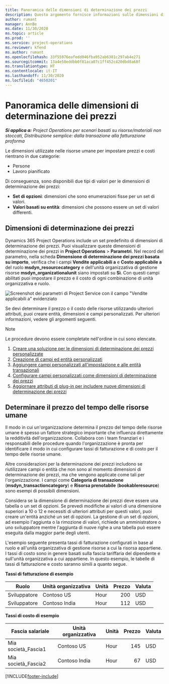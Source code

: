 ```yaml
---
title: Panoramica delle dimensioni di determinazione dei prezzi
description: Questo argomento fornisce informazioni sulle dimensioni di determinazione dei prezzi in Dynamics 365 Project Operations.
author: rumant
manager: AnnBe
ms.date: 11/30/2020
ms.topic: article
ms.prod: ''
ms.service: project-operations
ms.reviewer: kfend
ms.author: rumant
ms.openlocfilehash: 33f55976eafedd046fba952ab6381c297ab4e271
ms.sourcegitcommit: 13a4e58eddbb0f81aca07c1ff452c420dbd8a68f
ms.translationtype: HT
ms.contentlocale: it-IT
ms.lasthandoff: 11/30/2020
ms.locfileid: "4650201"
---
```

# <a name="pricing-dimensions-overview"></a>Panoramica delle dimensioni di determinazione dei prezzi

_**Si applica a:** Project Operations per scenari basati su risorse/materiali non stoccati, Distribuzione semplice: dalla transazione alla fatturazione proforma_

Le dimensioni utilizzate nelle risorse umane per impostare prezzi e costi rientrano in due categorie:

- Persone
- Lavoro pianificato

Di conseguenza, sono disponibili due tipi di valori per le dimensioni di determinazione dei prezzi:

- **Set di opzioni**: dimensioni che sono enumerazioni fisse per un set di valori.
- **Valori basati su entità**: dimensioni che possono essere un set di valori differenti.

## <a name="pricing-dimensions"></a>Dimensioni di determinazione dei prezzi

Dynamics 365 Project Operations include un set predefinito di dimensioni di determinazione dei prezzi. Puoi visualizzare queste dimensioni di determinazione dei prezzi in **Project Operations** > **Parametri**. Nel record del parametro, nella scheda **Dimensione di determinazione dei prezzi basata su importo**, verifica che i campi **Vendite applicabili a** e **Costo applicabile a** del ruolo **msdyn_resourcecategory** e dell'unità organizzativa di gestione risorse **msdyn_organizationalunit** siano impostati su **Sì**. Con questi campi abilitati puoi impostare il prezzo e il costo di ogni combinazione di unità organizzativa e ruolo.

![Screenshot dei parametri di Project Service con il campo "Vendite applicabili a" evidenziato](media/PS-OOB-parameters.png)

Se devi determinare il prezzo o il costo delle risorse utilizzando ulteriori attributi, puoi creare entità, dimensioni e campi personalizzati. Per ulteriori informazioni, vedere gli argomenti seguenti. 
  
  > [!NOTE]
  > Le procedure devono essere completate nell'ordine in cui sono elencate.

1. [Creare una soluzione per le dimensioni di determinazione dei prezzi personalizzate](../sales/create-solution-custompd.md)
2. [Creazione di campi ed entità personalizzati](create-custom-fields-entities-pricing-dimensions.md)
3. [Aggiungere campi personalizzati all'impostazione e alle entità transazionali ](add-custom-fields-price-setup-transactional-entities.md)
4. [Configurare campi personalizzati come dimensioni di determinazione dei prezzi ](set-up-custom-fields-pricing-dimensions.md)
5. [Aggiornare attributi di plug-in per includere nuove dimensioni di determinazione dei prezzi](update-plugin-attributes-pd.md)


## <a name="pricing-human-resource-time"></a>Determinare il prezzo del tempo delle risorse umane
Il modo in cui un'organizzazione determina il prezzo del tempo delle risorse umane è spesso un fattore strategico importante che influenza direttamente la redditività dell'organizzazione. Collabora con i team finanziari e i responsabili delle procedure quando l'organizzazione è pronta per identificare il modo in cui configurare tassi di fatturazione e di costo per il tempo delle risorse umane.

Altre considerazioni per la determinazione dei prezzi includono se riutilizzare campi o entità che non sono al momento dimensioni di determinazione dei prezzi, ma che vengono applicate come tali per l'organizzazione. I campi come **Categoria di transazione** (**msdyn_transactioncategory**) e **Risorsa prenotabile** (**bookableresource**) sono esempi di possibili dimensioni. 

Considera se la dimensione di determinazione dei prezzi deve essere una tabella o un set di opzioni. Se prevedi modifiche ai valori di una dimensione superiori a 10 o 12 e necessiti di ulteriori attributi per questi valori, puoi creare un'entità anziché un set di opzioni. La gestione di un set di opzioni, ad esempio l'aggiunta o la rimozione di valori, richiede un amministratore o uno sviluppatore mentre l'aggiunta di nuove righe a una tabella può essere eseguita dalla maggior parte degli utenti.

L'esempio seguente presenta tassi di fatturazione configurati in base al ruolo e all'unità organizzativa di gestione risorse a cui la risorsa appartiene. I tassi di costo sono in genere basati sulla fascia tariffaria del dipendente e sull'unità organizzativa a cui appartiene. In questo esempio, le tabelle di tassi di fatturazione e costo saranno simili a quanto segue.

**Tassi di fatturazione di esempio**

| Ruolo        | Unità organizzativa    |Unità      |Prezzo      |Valuta  |
| ------------|-------------|----------|----------:|----------|
| Sviluppatore   | Contoso US  |Hour | 200|USD     |
| Sviluppatore   | Contoso India |Hour|   112|USD     |


**Tassi di costo di esempio**

| Fascia salariale     | Unità organizzativa    |Unità      |Prezzo      |Valuta  |
| ----------------|-------------|----------|----------:|----------|
| Mia società_Fascia1 | Contoso US  |Hour | 145|USD     |
| Mia società_Fascia2 | Contoso India |Hour|   67|USD     |


[!INCLUDE[footer-include](../includes/footer-banner.md)]